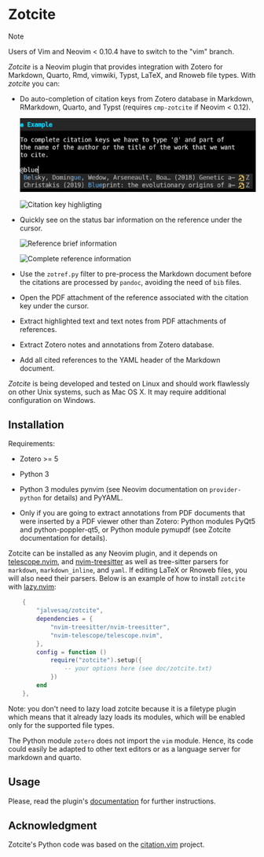 # Zotcite

> [!Note]
> Users of Vim and Neovim < 0.10.4 have to switch to the "vim" branch.

_Zotcite_ is a Neovim plugin that provides integration with Zotero for
Markdown, Quarto, Rmd, vimwiki, Typst, LaTeX, and Rnoweb file types. With
_zotcite_ you can:

  - Do auto-completion of citation keys from Zotero database in
    Markdown, RMarkdown, Quarto, and Typst (requires `cmp-zotcite` if Neovim <
    0.12).

    ![Auto-completion](https://raw.githubusercontent.com/jalvesaq/zotcite/master/zotcite_completion.gif "auto-completion")

    ![Citation key highligting](https://raw.githubusercontent.com/jalvesaq/zotcite/master/zotcite_conceal.gif "Citation key highlighting")

  - Quickly see on the status bar information on the reference under the cursor.

    ![Reference brief information](https://raw.githubusercontent.com/jalvesaq/zotcite/master/zotcite_info.gif "Reference brief information")

    ![Complete reference information](https://raw.githubusercontent.com/jalvesaq/zotcite/master/zotcite_more_info.gif "Complete reference information")

  - Use the `zotref.py` filter to pre-process the Markdown document before the
    citations are processed by `pandoc`, avoiding the need of `bib` files.

  - Open the PDF attachment of the reference associated with the citation key
    under the cursor.

  - Extract highlighted text and text notes from PDF attachments of
    references.

  - Extract Zotero notes and annotations from Zotero database.

  - Add all cited references to the YAML header of the Markdown document.

_Zotcite_ is being developed and tested on Linux and should work flawlessly on
other Unix systems, such as Mac OS X. It may require additional configuration
on Windows.


## Installation

Requirements:

  - Zotero >= 5

  - Python 3

  - Python 3 modules pynvim (see Neovim documentation on `provider-python` for
    details) and PyYAML.

  - Only if you are going to extract annotations from PDF documents that were
    inserted by a PDF viewer other than Zotero: Python modules PyQt5 and
    python-poppler-qt5, or Python module pymupdf (see Zotcite documentation
    for details).

Zotcite can be installed as any Neovim plugin, and it depends on
[telescope.nvim](https://github.com/nvim-telescope/telescope.nvim), and
[nvim-treesitter](https://github.com/nvim-treesitter/nvim-treesitter) as well
as tree-sitter parsers for `markdown`, `markdown_inline`, and `yaml`.
If editing LaTeX or Rnoweb files, you will also need their parsers.
Below is an example of how to install `zotcite` with
[lazy.nvim](https://github.com/folke/lazy.nvim):

```lua
    {
        "jalvesaq/zotcite",
        dependencies = {
            "nvim-treesitter/nvim-treesitter",
            "nvim-telescope/telescope.nvim",
        },
        config = function ()
            require("zotcite").setup({
                -- your options here (see doc/zotcite.txt)
            })
        end
    },
```

Note: you don't need to lazy load zotcite because it is a filetype plugin
which means that it already lazy loads its modules, which will be enabled only
for the supported file types.

The Python module `zotero` does not import the `vim` module. Hence, its code
could easily be adapted to other text editors or as a language server for
markdown and quarto.

## Usage

Please, read the plugin's
[documentation](https://raw.githubusercontent.com/jalvesaq/zotcite/master/doc/zotcite.txt)
for further instructions.

## Acknowledgment

Zotcite's Python code was based on the
[citation.vim](https://github.com/rafaqz/citation.vim) project.
